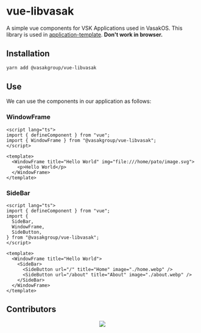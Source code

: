 # vue-libvasak

A simple vue components for VSK Applications used in VasakOS. This library is used in [application-template](https://github.com/Vasak-OS/application-template). **Don't work in browser.**

## Installation

```bash
yarn add @vasakgroup/vue-libvasak
```

## Use

We can use the components in our application as follows:

### WindowFrame

```vue
<script lang="ts">
import { defineComponent } from "vue";
import { WindowFrame } from "@vasakgroup/vue-libvasak";
</script>

<template>
  <WindowFrame title="Hello World" img="file:///home/pato/image.svg">
    <p>Hello World</p>
  </WindowFrame>
</template>
```

### SideBar

```vue
<script lang="ts">
import { defineComponent } from "vue";
import {
  SideBar,
  WindowFrame,
  SideButton,
} from "@vasakgroup/vue-libvasak";
</script>

<template>
  <WindowFrame title="Hello World">
    <SideBar>
      <SideButton url="/" title="Home" image="./home.webp" />
      <SideButton url="/about" title="About" image="./about.webp" />
    </SideBar>
  </WindowFrame>
</template>
```

## Contributors

<center>
  <a href="https://github.com/Vasak-OS/vue-libvasak/graphs/contributors">
    <img src="https://contrib.rocks/image?repo=Vasak-OS/vue-libvasak" />
  </a>
</center>
